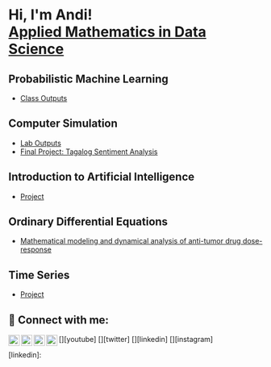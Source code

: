 <h1>Hi, I'm Andi! <br/><a href="https://github.com/joshmadakor1">Applied Mathematics in Data Science</a></h1>

<h2>Probabilistic Machine Learning</h2>

- [Class Outputs](https://github.com/andreazialcita/Probabilistic-Machine-Learning)

<h2>Computer Simulation</h2>

- [Lab Outputs](https://github.com/andreazialcita/Computer-Simulation)
- [Final Project: Tagalog Sentiment Analysis](https://www.youtube.com/watch?v=uHy3oM7NnoU)

<h2>Introduction to Artificial Intelligence</h2>

- [Project](https://github.com/andreazialcita/Ordinary-Differential-Equations)

<h2>Ordinary Differential Equations</h2>

- [Mathematical modeling and dynamical analysis of 
anti-tumor drug
dose-response](https://github.com/andreazialcita/Ordinary-Differential-Equations)

<h2>Time Series</h2>

- [Project](https://github.com/andreazialcita/Ordinary-Differential-Equations)

<h2> 🤳 Connect with me:</h2>

[<img align="left" alt="JoshMadakor | YouTube" width="22px" src="https://cdn.jsdelivr.net/npm/simple-icons@v3/icons/youtube.svg" />][youtube]
[<img align="left" alt="JoshMadakor | Twitter" width="22px" src="https://cdn.jsdelivr.net/npm/simple-icons@v3/icons/twitter.svg" />][twitter]
[<img align="left" alt="JoshMadakor | LinkedIn" width="22px" src="https://cdn.jsdelivr.net/npm/simple-icons@v3/icons/linkedin.svg" />][linkedin]
[<img align="left" alt="JoshMadakor | Instagram" width="22px" src="https://cdn.jsdelivr.net/npm/simple-icons@v3/icons/instagram.svg" />][instagram]


[linkedin]: 


<!--
**andreazialcita/andreazialcita** is a ✨ _special_ ✨ repository because its `README.md` (this file) appears on your GitHub profile.

Here are some ideas to get you started:

- 🔭 I’m currently working on ...
- 🌱 I’m currently learning ...
- 👯 I’m looking to collaborate on ...
- 🤔 I’m looking for help with ...
- 💬 Ask me about ...
- 📫 How to reach me: ...
- 😄 Pronouns: ...
- ⚡ Fun fact: ...
-->
